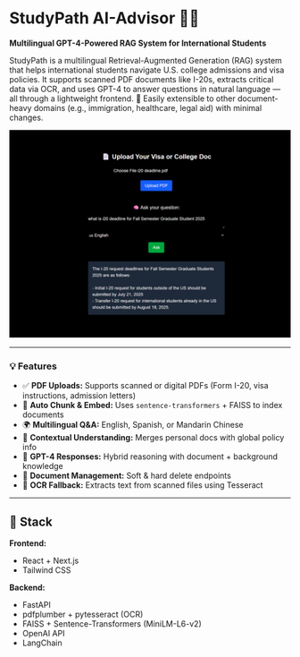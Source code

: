 # StudyPath AI-Advisor 🧠📄  
**Multilingual GPT-4-Powered RAG System for International Students**

StudyPath is a multilingual Retrieval-Augmented Generation (RAG) system that helps international students navigate U.S. college admissions and visa policies. It supports scanned PDF documents like I-20s, extracts critical data via OCR, and uses GPT-4 to answer questions in natural language — all through a lightweight frontend. 🔄 Easily extensible to other document-heavy domains (e.g., immigration, healthcare, legal aid) with minimal changes.

![Demo Screenshot](./ScreenshotDEMO.png)

---

### 💡 Features

- ✅ **PDF Uploads:** Supports scanned or digital PDFs (Form I-20, visa instructions, admission letters)  
- 🧠 **Auto Chunk & Embed:** Uses `sentence-transformers` + FAISS to index documents  
- 🌍 **Multilingual Q&A:** English, Spanish, or Mandarin Chinese  
- 🧾 **Contextual Understanding:** Merges personal docs with global policy info  
- 💬 **GPT-4 Responses:** Hybrid reasoning with document + background knowledge  
- 🧼 **Document Management:** Soft & hard delete endpoints  
- 🧪 **OCR Fallback:** Extracts text from scanned files using Tesseract  

---

## 🧱 Stack

**Frontend:**  
- React + Next.js  
- Tailwind CSS

**Backend:**  
- FastAPI  
- pdfplumber + pytesseract (OCR)  
- FAISS + Sentence-Transformers (MiniLM-L6-v2)  
- OpenAI API
- LangChain

